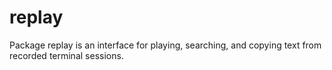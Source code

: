 # replay

Package replay is an interface for playing, searching, and copying text from recorded terminal sessions.
